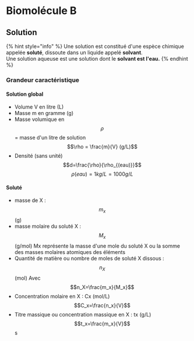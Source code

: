 # Biomolécule B

## Solution

{% hint style="info" %}
Une solution est constitué d'une espèce chimique appelée **soluté**, dissoute dans un liquide appelé **solvant**.  
Une solution aqueuse est une solution dont le **solvant est l'eau.**
{% endhint %}

### **Grandeur caractéristique**

#### **Solution global**

* Volume V en litre \(L\)
* Masse m en gramme \(g\)
* Masse volumique en $$\rho$$= masse d'un litre de solution $$\rho = \frac{m}{V} (g/L)$$
* Densité \(sans unité\) $$d=\frac{\rho}{\rho_{(eau)}}$$ $$\rho{(eau)}=1kg/L=1000g/L$$

#### Soluté

* masse de X : $$m_x$$\(g\)
* masse molaire du soluté X : $$M_x$$\(g/mol\) Mx représente la masse d'une mole du soluté X ou la somme des masses molaires atomiques des éléments
* Quantité de matière ou nombre de moles de soluté X dissous : $$n_X$$ \(mol\) Avec $$n_X=\frac{m_x}{M_x}$$
* Concentration molaire en X : Cx \(mol/L\) $$C_x=\frac{n_x}{V}$$
* Titre massique ou concentration massique en X : tx \(g/L\) $$t_x=\frac{m_x}{V}$$s



